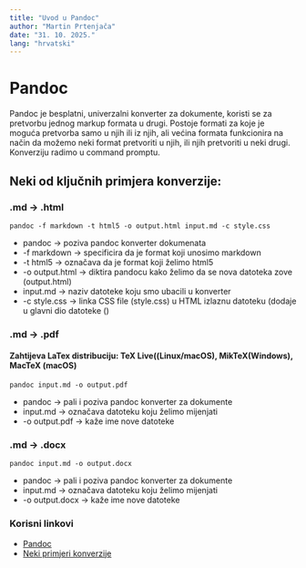 ```yaml
---
title: "Uvod u Pandoc"
author: "Martin Prtenjača"
date: "31. 10. 2025."
lang: "hrvatski"
---
```


# Pandoc
Pandoc je besplatni, univerzalni konverter za dokumente, koristi se za pretvorbu jednog markup formata u drugi. Postoje formati za koje je moguća pretvorba samo u njih ili iz njih, ali većina formata funkcionira na način da možemo neki format pretvoriti u njih, ili njih pretvoriti u neki drugi. Konverziju radimo u command promptu.

## Neki od ključnih primjera konverzije:

### .md -> .html

```
pandoc -f markdown -t html5 -o output.html input.md -c style.css
```
- pandoc -> poziva pandoc konverter dokumenata
- -f markdown -> specificira da je format koji unosimo markdown
- -t html5 -> označava da je format koji želimo html5
- -o output.html -> diktira pandocu kako želimo da se nova datoteka zove (output.html)
- input.md -> naziv datoteke koju smo ubacili u konverter
- -c style.css -> linka CSS file (style.css) u HTML izlaznu datoteku (dodaje <link rel="stylesheet" href="style.css"> u glavni dio datoteke (<head>)


### .md → .pdf
#### Zahtijeva LaTex distribuciju: TeX Live((Linux/macOS), MikTeX(Windows), MacTeX (macOS)
```
pandoc input.md -o output.pdf
```
- pandoc -> pali i poziva pandoc konverter za dokumente
- input.md -> označava datoteku koju želimo mijenjati
- -o output.pdf -> kaže ime nove datoteke

### .md → .docx
```
pandoc input.md -o output.docx
```
- pandoc -> pali i poziva pandoc konverter za dokumente
- input.md -> označava datoteku koju želimo mijenjati
- -o output.docx -> kaže ime nove datoteke

### Korisni linkovi
- [Pandoc](https://pandoc.org/)
- [Neki primjeri konverzije](https://pandoc.org/demos.html)
